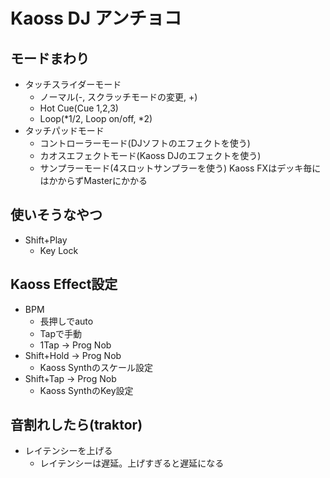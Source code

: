 # Kaoss DJ アンチョコ

## モードまわり

* タッチスライダーモード
  * ノーマル(-, スクラッチモードの変更, +)
  * Hot Cue(Cue 1,2,3)
  * Loop(*1/2, Loop on/off, *2)
* タッチパッドモード
  * コントローラーモード(DJソフトのエフェクトを使う)
  * カオスエフェクトモード(Kaoss DJのエフェクトを使う)
  * サンプラーモード(4スロットサンプラーを使う)
Kaoss FXはデッキ毎にはかからずMasterにかかる

## 使いそうなやつ

* Shift+Play
  * Key Lock

## Kaoss Effect設定

* BPM
  * 長押しでauto
  * Tapで手動
  * 1Tap -> Prog Nob
* Shift+Hold -> Prog Nob
  * Kaoss Synthのスケール設定
* Shift+Tap -> Prog Nob
  * Kaoss SynthのKey設定

## 音割れしたら(traktor)

* レイテンシーを上げる
  * レイテンシーは遅延。上げすぎると遅延になる
